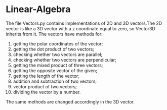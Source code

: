 # Linear-Algebra
The file Vectors.py contains implementations of 2D and 3D vectors.The 2D vector is like a 3D vector with a z coordinate equal to zero, so Vector3D inherits from it.
The vectors have methods for:
1) getting the polar coordinates of the vector;
2) getting the dot product of two vectors;
3) checking whether two vectors are parallel;
4) checking whether two vectors are perpendicular;
5) getting the mixed product of three vectors;
6) getting the opposite vector of the given;
7) getting the length of the vector;
8) addition and subtraction of two vectors;
9) vector product of two vectors;
10) dividing the vector by a number.

The same methods are changed accordingly in the 3D vector.
